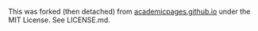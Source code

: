 This was forked (then detached) from [academicpages.github.io](https://github.com/academicpages/academicpages.github.io) under the MIT License. See LICENSE.md.